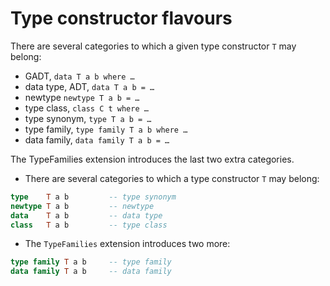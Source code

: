 # Type constructor flavours

There are several categories to which a given type constructor `T` may belong:
- GADT,                `data T a b where …`
- data type, ADT,      `data T a b = …`
- newtype           `newtype T a b = …`
- type class,         `class C t where …`
- type synonym,        `type T a b = …`
- type family,  `type family T a b where …`
- data family,  `data family T a b = …`

The TypeFamilies extension introduces the last two extra categories.


* There are several categories to which a type constructor `T` may belong:

```hs
type    T a b         -- type synonym
newtype T a b         -- newtype
data    T a b         -- data type
class   T a b         -- type class
```

* The `TypeFamilies` extension introduces two more:

```hs
type family T a b     -- type family
data family T a b     -- data family
```
